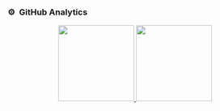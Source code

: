 
### ⚙️ &nbsp;GitHub Analytics

<p align="center">
<a href="https://github.com/DzElias">
  <img height="150em" src="https://github-readme-stats-eight-theta.vercel.app/api?username=elikawa7&show_icons=true&theme=algolia&include_all_commits=true"/>
  <img height="150em" src="https://github-readme-stats-eight-theta.vercel.app/api/top-langs/?username=elikawa7&layout=compact&langs_count=8&theme=algolia"/>
</a>
</p>
<!--
- 👋 Hi, I’m @DzElias
- 👀 I’m interested in Mobile Development
- 🌱 I’m currently learning Flutter & Golang


**DzElias** is a ✨ _special_ ✨ repository because its `README.md` (this file) appears on your GitHub profile.
